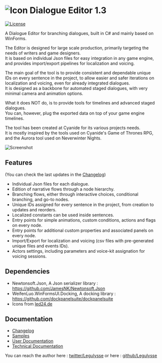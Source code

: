# ![Icon](/Icons/led24/bookmark_book.png) Dialogue Editor 1.3
[![License](https://img.shields.io/badge/License-Apache%202.0-blue.svg)](https://opensource.org/licenses/Apache-2.0)

A Dialogue Editor for branching dialogues, built in C# and mainly based on WinForms.  

The Editor is designed for large scale production, primarily targeting the needs of writers and game designers.  
It is based on individual Json files for easy integration in any game engine, and provides import/export pipelines for localization and voicing.  

The main goal of the tool is to provide consistent and dependable unique IDs on every sentence in the project, to allow easier and safer iterations on localization and voicing, even for already integrated dialogues.  
It is designed as a backbone for automated staged dialogues, with very minimal camera and animation options.  

What it does NOT do, is to provide tools for timelines and advanced staged dialogues.    
You can, however, plug the exported data on top of your game engine timelines.

The tool has been created at Cyanide for its various projects needs.  
It is mostly inspired by the tools used on Cyanide's Game of Thrones RPG, and the Aurora tool used on Neverwinter Nights.

![Screenshot](/Docs/DemoScreenshot.png)

## Features
(You can check the last updates in the [Changelog](/Docs/Changelog.md))

- Individual Json files for each dialogue.
- Edition of narrative flows through a node hierarchy.
- Branching flows, either through interactive choices, conditional branching, and go-to nodes.
- Unique IDs assigned for every sentence in the project, from creation to updates and reorders.
- Localized constants can be used inside sentences.
- Entry points for simple animations, custom conditions, actions and flags on every node.
- Entry points for additional custom properties and associated panels on every node.
- Import/Export for localization and voicing (csv files with pre-generated unique files and events IDs).
- Actors settings, including parameters and voice-kit assignation for voicing sessions.

## Dependencies
- Newtonsoft.Json, A Json serializer library : https://github.com/JamesNK/Newtonsoft.Json
- WeifenLuo.WinFormsUI.Docking, A docking library : https://github.com/dockpanelsuite/dockpanelsuite
- Icons from [led24.de](http://www.led24.de/)

## Documentation
- [Changelog](/Docs/Changelog.md)
- [Samples](/Docs/Samples.md)
- [User Documentation](/Docs/UserDocumentation.pdf)
- [Technical Documentation](/Docs/TechnicalDocumentation.pdf)

You can reach the author here : [twitter/Legulysse](https://twitter.com/legulysse) or here : [github/Legulysse](https://github.com/Legulysse)
